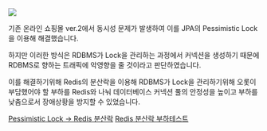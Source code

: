 <img src="https://github.com/garlicpollpoll/Architecture/assets/86602266/dde95e87-723e-40d4-9f71-2ba19c3b3e7b">

기존 온라인 쇼핑몰 ver.2에서 동시성 문제가 발생하여 이를 JPA의 Pessimistic Lock을 이용해 해결했습니다. 

하지만 이러한 방식은 RDBMS가 Lock을 관리하는 과정에서 커넥션을 생성하기 때문에 RDBMS로 향하는 트래픽에 악영향을 줄 것이라고 판단하였습니다. 

이를 해결하기위해 Redis의 분산락을 이용해 RDBMS가 Lock을 관리하기위해 오롯이 부담했어야 할 부하를 Redis와 나눠 데이터베이스 커넥션 풀의 안정성을 높이고 부하를 낮춤으로서 장애상황을 방지할 수 있었습니다. 

[Pessimistic Lock -> Redis 분산락](https://coding-review.tistory.com/527)
[Redis 분산락 부하테스트](https://coding-review.tistory.com/529)

